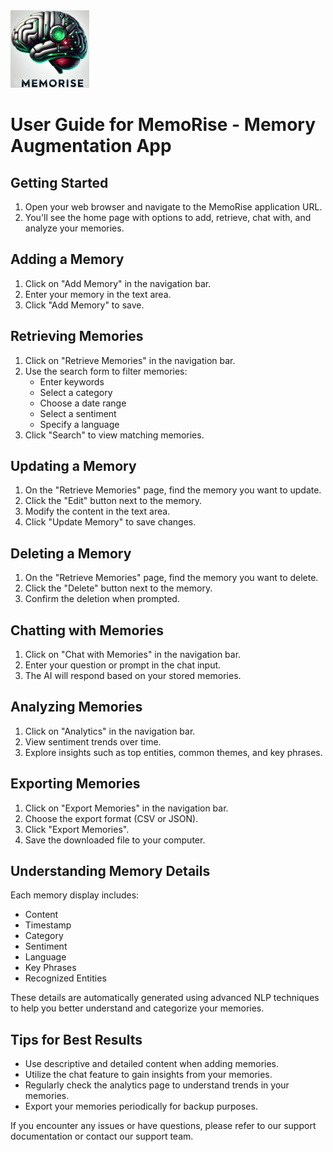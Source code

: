 <img src="static/images/logo.png" alt="MemoRise Logo" width="25%">

# User Guide for MemoRise - Memory Augmentation App

## Getting Started

1. Open your web browser and navigate to the MemoRise application URL.
2. You'll see the home page with options to add, retrieve, chat with, and analyze your memories.

## Adding a Memory

1. Click on "Add Memory" in the navigation bar.
2. Enter your memory in the text area.
3. Click "Add Memory" to save.

## Retrieving Memories

1. Click on "Retrieve Memories" in the navigation bar.
2. Use the search form to filter memories:
   - Enter keywords
   - Select a category
   - Choose a date range
   - Select a sentiment
   - Specify a language
3. Click "Search" to view matching memories.

## Updating a Memory

1. On the "Retrieve Memories" page, find the memory you want to update.
2. Click the "Edit" button next to the memory.
3. Modify the content in the text area.
4. Click "Update Memory" to save changes.

## Deleting a Memory

1. On the "Retrieve Memories" page, find the memory you want to delete.
2. Click the "Delete" button next to the memory.
3. Confirm the deletion when prompted.

## Chatting with Memories

1. Click on "Chat with Memories" in the navigation bar.
2. Enter your question or prompt in the chat input.
3. The AI will respond based on your stored memories.

## Analyzing Memories

1. Click on "Analytics" in the navigation bar.
2. View sentiment trends over time.
3. Explore insights such as top entities, common themes, and key phrases.

## Exporting Memories

1. Click on "Export Memories" in the navigation bar.
2. Choose the export format (CSV or JSON).
3. Click "Export Memories".
4. Save the downloaded file to your computer.

## Understanding Memory Details

Each memory display includes:
- Content
- Timestamp
- Category
- Sentiment
- Language
- Key Phrases
- Recognized Entities

These details are automatically generated using advanced NLP techniques to help you better understand and categorize your memories.

## Tips for Best Results

- Use descriptive and detailed content when adding memories.
- Utilize the chat feature to gain insights from your memories.
- Regularly check the analytics page to understand trends in your memories.
- Export your memories periodically for backup purposes.

If you encounter any issues or have questions, please refer to our support documentation or contact our support team.
